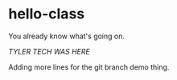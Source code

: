 # hello-class
You already know what's going on.

*TYLER TECH WAS HERE*


Adding more lines for the git branch demo thing.